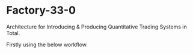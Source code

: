 # Factory-33-0
Architecture for Introducing &amp; Producing Quantitative Trading Systems in Total.

Firstly using the below workflow.
